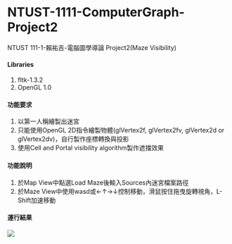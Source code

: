 # NTUST-1111-ComputerGraph-Project2
NTUST 111-1-賴祐吉-電腦圖學導論 Project2(Maze Visibility)

#### Libraries
 1. fltk-1.3.2
 2. OpenGL 1.0

#### 功能要求
 1. 以第一人稱繪製出迷宮
 2. 只能使用OpenGL 2D指令繪製物體(glVertex2f, glVertex2fv, glVertex2d or glVertex2dv)，自行製作座標轉換與投影
 4. 使用Cell and Portal visibility algorithm製作遮擋效果
 
#### 功能說明
 1. 於Map View中點選Load Maze後輸入Sources內迷宮檔案路徑
 2. 於Maze View中使用wasd或←↑→↓控制移動，滑鼠按住拖曳旋轉視角，L-Shift加速移動

#### 運行結果
![](https://i.imgur.com/s58q1LZ.png)
